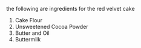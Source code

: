 the following are ingredients for the red velvet cake
1. Cake Flour
2. Unsweetened Cocoa Powder
3. Butter and Oil
4. Buttermilk
